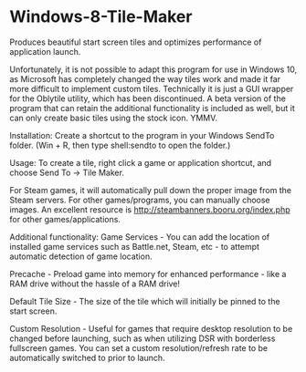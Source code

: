 # Windows-8-Tile-Maker
Produces beautiful start screen tiles and optimizes performance of application launch.

Unfortunately, it is not possible to adapt this program for use in Windows 10, as Microsoft has completely changed the way tiles work and made it far more difficult to implement custom tiles. Technically it is just a GUI wrapper for the Oblytile utility, which has been discontinued. A beta version of the program that can retain the additional functionality is included as well, but it can only create basic tiles using the stock icon. YMMV. 

Installation: Create a shortcut to the program in your Windows SendTo folder. (Win + R, then type shell:sendto to open the folder.)

Usage: To create a tile, right click a game or application shortcut, and choose Send To -> Tile Maker. 

For Steam games, it will automatically pull down the proper image from the Steam servers. For other games/programs, you can manually choose images. An excellent resource is http://steambanners.booru.org/index.php for other games/applications.

Additional functionality:
Game Services - You can add the location of installed game services such as Battle.net, Steam, etc - to attempt automatic detection of game location.

Precache - Preload game into memory for enhanced performance - like a RAM drive without the hassle of a RAM drive!

Default Tile Size - The size of the tile which will initially be pinned to the start screen.

Custom Resolution - Useful for games that require desktop resolution to be changed before launching, such as when utilizing DSR with borderless fullscreen games. You can set a custom resolution/refresh rate to be automatically switched to prior to launch.
